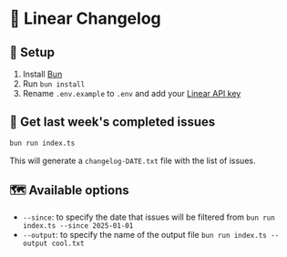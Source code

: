 # 📝 Linear Changelog

## 🚚 Setup

1. Install [Bun](https://bun.sh/)
2. Run `bun install`
3. Rename `.env.example` to `.env` and add your [Linear API key](https://linear.app/cobaia/settings/account/security)

## 🚀 Get last week's completed issues

```bash
bun run index.ts
```

This will generate a `changelog-DATE.txt` file with the list of issues.

## 🗺️ Available options

- `--since`: to specify the date that issues will be filtered from `bun run index.ts --since 2025-01-01`
- `--output`: to specify the name of the output file `bun run index.ts --output cool.txt`
